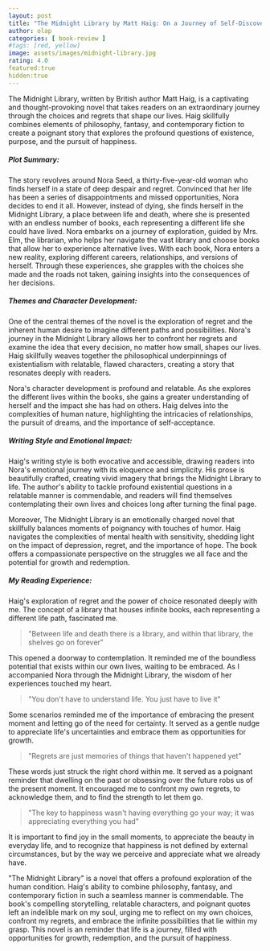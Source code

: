 ```yaml
---
layout: post
title: "The Midnight Library by Matt Haig: On a Journey of Self-Discovery"
author: olap
categories: [ book-review ]
#tags: [red, yellow]
image: assets/images/midnight-library.jpg
rating: 4.0
featured:true
hidden:true
---
```


The Midnight Library, written by British author Matt Haig, is a captivating and thought-provoking novel that takes readers on an extraordinary journey through the choices and regrets that shape our lives. Haig skillfully combines elements of philosophy, fantasy, and contemporary fiction to create a poignant story that explores the profound questions of existence, purpose, and the pursuit of happiness.

##### Plot Summary:
The story revolves around Nora Seed, a thirty-five-year-old woman who finds herself in a state of deep despair and regret. Convinced that her life has been a series of disappointments and missed opportunities, Nora decides to end it all. However, instead of dying, she finds herself in the Midnight Library, a place between life and death, where she is presented with an endless number of books, each representing a different life she could have lived. 
Nora embarks on a journey of exploration, guided by Mrs. Elm, the librarian, who helps her navigate the vast library and choose books that allow her to experience alternative lives. With each book, Nora enters a new reality, exploring different careers, relationships, and versions of herself. Through these experiences, she grapples with the choices she made and the roads not taken, gaining insights into the consequences of her decisions.

##### Themes and Character Development:
One of the central themes of the novel is the exploration of regret and the inherent human desire to imagine different paths and possibilities. Nora's journey in the Midnight Library allows her to confront her regrets and examine the idea that every decision, no matter how small, shapes our lives. Haig skillfully weaves together the philosophical underpinnings of existentialism with relatable, flawed characters, creating a story that resonates deeply with readers.

Nora's character development is profound and relatable. As she explores the different lives within the books, she gains a greater understanding of herself and the impact she has had on others. Haig delves into the complexities of human nature, highlighting the intricacies of relationships, the pursuit of dreams, and the importance of self-acceptance.

##### Writing Style and Emotional Impact:
Haig's writing style is both evocative and accessible, drawing readers into Nora's emotional journey with its eloquence and simplicity. His prose is beautifully crafted, creating vivid imagery that brings the Midnight Library to life. The author's ability to tackle profound existential questions in a relatable manner is commendable, and readers will find themselves contemplating their own lives and choices long after turning the final page.

Moreover, The Midnight Library is an emotionally charged novel that skillfully balances moments of poignancy with touches of humor. Haig navigates the complexities of mental health with sensitivity, shedding light on the impact of depression, regret, and the importance of hope. The book offers a compassionate perspective on the struggles we all face and the potential for growth and redemption.

##### My Reading Experience:
Haig's exploration of regret and the power of choice resonated deeply with me. The concept of a library that houses infinite books, each representing a different life path, fascinated me. 

> "Between life and death there is a library, and within that library, the shelves go on forever" 

This opened a doorway to contemplation. It reminded me of the boundless potential that exists within our own lives, waiting to be embraced. As I accompanied Nora through the Midnight Library, the wisdom of her experiences touched my heart. 

> "You don't have to understand life. You just have to live it" 

Some scenarios reminded me of the importance of embracing the present moment and letting go of the need for certainty. It served as a gentle nudge to appreciate life's uncertainties and embrace them as opportunities for growth.

> "Regrets are just memories of things that haven't happened yet" 

These words just struck the right chord within me. It served as a poignant reminder that dwelling on the past or obsessing over the future robs us of the present moment. It encouraged me to confront my own regrets, to acknowledge them, and to find the strength to let them go.  

> "The key to happiness wasn't having everything go your way; it was appreciating everything you had"  

It is important to find joy in the small moments, to appreciate the beauty in everyday life, and to recognize that happiness is not defined by external circumstances, but by the way we perceive and appreciate what we already have.

"The Midnight Library" is a novel that offers a profound exploration of the human condition. Haig's ability to combine philosophy, fantasy, and contemporary fiction in such a seamless manner is commendable. The book's compelling storytelling, relatable characters, and poignant quotes left an indelible mark on my soul, urging me to reflect on my own choices, confront my regrets, and embrace the infinite possibilities that lie within my grasp. This novel is an reminder that life is a journey, filled with opportunities for growth, redemption, and the pursuit of happiness.
